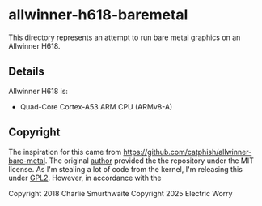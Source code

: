 # allwinner-h618-baremetal

This directory represents an attempt to run bare metal graphics on an
Allwinner H618.

## Details

Allwinner H618 is:
* Quad-Core Cortex-A53 ARM CPU (ARMv8-A)

## Copyright

The inspiration for this came from https://github.com/catphish/allwinner-bare-metal.
The original [author](https://github.com/catphish) provided the the repository
under the MIT license. As I'm stealing a lot of code from the kernel, I'm
releasing this under [GPL2](LICENSE). However, in accordance with the 

Copyright 2018 Charlie Smurthwaite
Copyright 2025 Electric Worry
